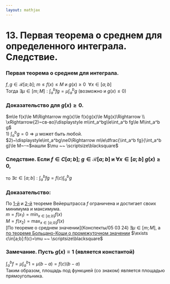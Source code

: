 ```yaml
---  
layout: mathjax  
---  
```

  
# 13. Первая теорема о среднем для определенного интеграла. Следствие.  
  
### Первая теорема о среднем для интеграла.  
$f,g\in\mathcal{R}[a;b];~m\le f(x)\le M$ и $g(x)\ge0 ~~ \forall x\in [a;b]$  
Тогда $\exists \mu\in[m;M]\displaystyle:\int_a^b fg=\mu\int_a^b g$ $\big($возможно и $g(x)\le0\big)$  
  
### Доказательство для $g(x)\ge0$.  
$m\le f(x)\le M\Rightarrow mg(x)\le f(x)g(x)\le Mg(x)\Rightarrow  
\\  
\xRightarrow{2)~св-во}\displaystyle m\int_a^bg\le\int_a^b fg\le M\int_a^b g$  
$1)~\displaystyle\int_a^b g = 0\Rightarrow\mu$ может быть любой.  
$2)~\displaystyle\int_a^bg\ne0\Rightarrow m\le\dfrac{\int_a^b fg}{\int_a^b g}\le M~-~$нашли $\mu ~~ \scriptsize\blacksquare$  
  
### Следствие. Если $f\in C[a;b];~g\in\mathcal{R}[a;b]$ и $\forall x\in[a;b] ~g(x)\ge0$,  
то $\exists c\in[a;b]:\displaystyle\int_a^bfg=f(c)\int_a^bg$  
  
### Доказательство:  
По [$1$-й](/www.notion.so/4357e28572224d38bd413a03db3d2f6b?pvs=21) и [2-й](/www.notion.so/4357e28572224d38bd413a03db3d2f6b?pvs=21) теореме Вейерштрасса $f$ ограничена и достигает своих минимума и максимума.  
$m=f(x_1)=\displaystyle\min_{x\in[a;b]} f(x)$  
$M=f(x_2)=\displaystyle\max_{x\in[a;b]} f(x)$  
[По теореме о среднем значении](Конспекты/05 03 24) $\exists\mu\in[m;M]$, а [по теореме Больцано-Коши о промежуточном значении](/www.notion.so/4357e28572224d38bd413a03db3d2f6b?pvs=21) $\exists c\in[a;b]:f(c)=\mu ~~ \scriptsize\blacksquare$  
  
### Замечание. Пусть $g(x)\equiv1$ (является константой)  
$\displaystyle\int_a^bf=\mu\int_a^b1=\mu(b-a)=f(c)(b-a)$  
Таким образом, площадь под функцией (со знаком) является площадью прямоугольника.  
